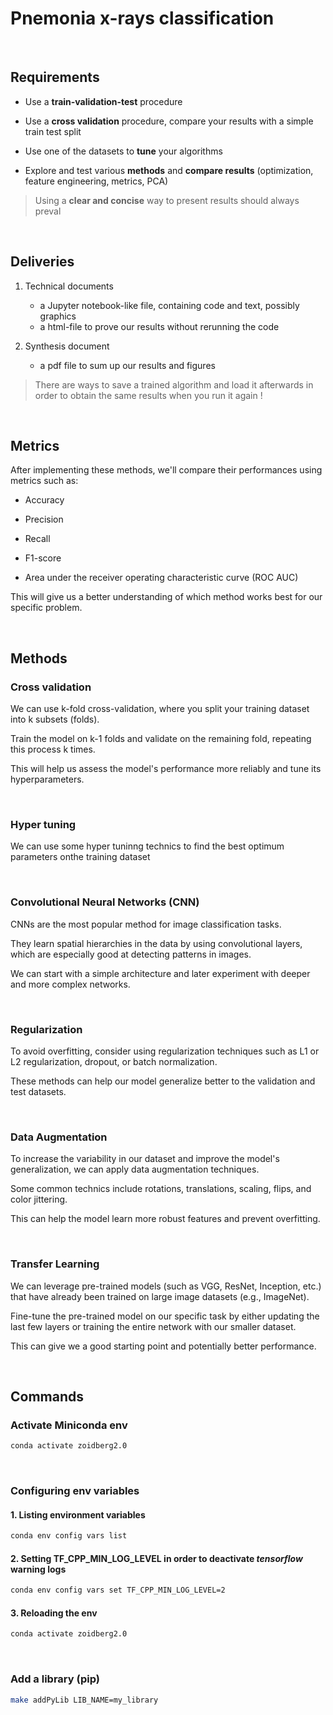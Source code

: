 # Pnemonia x-rays classification

&nbsp;

## Requirements

- Use a **train-validation-test** procedure

- Use a **cross validation** procedure, compare your results with a simple train test split

- Use one of the datasets to **tune** your algorithms

- Explore and test various **methods** and **compare results** (optimization, feature engineering, metrics, PCA)

> Using a **clear and concise** way to present results should always preval

&nbsp;

## Deliveries

1. Technical documents
    - a Jupyter notebook-like file, containing code and text, possibly graphics
    - a html-file to prove our results without rerunning the code

2. Synthesis document
    - a pdf file to sum up our results and figures

> There are ways to save a trained algorithm and load it afterwards in order to obtain the same results when you run it again !

&nbsp;

## Metrics

After implementing these methods, we'll compare their performances using metrics such as:

- Accuracy

- Precision

- Recall

- F1-score

- Area under the receiver operating characteristic curve (ROC AUC)

This will give us a better understanding of which method works best for our specific problem.

&nbsp;

## Methods

### Cross validation

We can use k-fold cross-validation, where you split your training dataset into k subsets (folds).

Train the model on k-1 folds and validate on the remaining fold, repeating this process k times.

This will help us assess the model's performance more reliably and tune its hyperparameters.

&nbsp;

### Hyper tuning

We can use some hyper tuninng technics to find the best optimum parameters onthe training dataset

&nbsp;

### Convolutional Neural Networks (CNN)

CNNs are the most popular method for image classification tasks.

They learn spatial hierarchies in the data by using convolutional layers, which are especially good at detecting patterns in images.

We can start with a simple architecture and later experiment with deeper and more complex networks.

&nbsp;

### Regularization

To avoid overfitting, consider using regularization techniques such as L1 or L2 regularization, dropout, or batch normalization.

These methods can help our model generalize better to the validation and test datasets.

&nbsp;

### Data Augmentation

 To increase the variability in our dataset and improve the model's generalization, we can apply data augmentation techniques.

 Some common technics include rotations, translations, scaling, flips, and color jittering.

 This can help the model learn more robust features and prevent overfitting.

&nbsp;

### Transfer Learning

We can leverage pre-trained models (such as VGG, ResNet, Inception, etc.) that have already been trained on large image datasets (e.g., ImageNet).

Fine-tune the pre-trained model on our specific task by either updating the last few layers or training the entire network with our smaller dataset.

This can give we a good starting point and potentially better performance.

&nbsp;

## Commands

### Activate Miniconda env

```bash
conda activate zoidberg2.0
```

&nbsp;

### Configuring env variables

#### 1. Listing environment variables

```bash
conda env config vars list
```

#### 2. Setting **TF_CPP_MIN_LOG_LEVEL** in order to deactivate *tensorflow* warning logs

```bash
conda env config vars set TF_CPP_MIN_LOG_LEVEL=2
```

#### 3. Reloading the env

```bash
conda activate zoidberg2.0
```

&nbsp;

### Add a library (pip)

```bash
make addPyLib LIB_NAME=my_library
```
